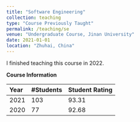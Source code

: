 ```yaml
---
title: "Software Engineering"
collection: teaching
type: "Course Previously Taught"
permalink: /teaching/se
venue: "Undergraduate Course, Jinan University"
date: 2021-01-01
location: "Zhuhai, China"
---
```


I finished teaching this course in 2022.

**Course Information**

| Year    | #Students | Student Rating  |
|:--------|:----------|:----------------|
| 2021    | 103       | 93.31           |
| 2020    | 77        | 92.68           |
